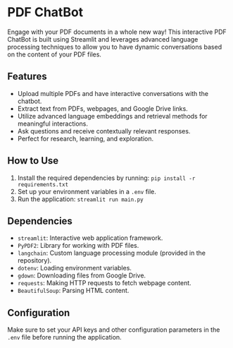 # PDF ChatBot

Engage with your PDF documents in a whole new way! This interactive PDF ChatBot is built using Streamlit and leverages advanced language processing techniques to allow you to have dynamic conversations based on the content of your PDF files.

## Features

- Upload multiple PDFs and have interactive conversations with the chatbot.
- Extract text from PDFs, webpages, and Google Drive links.
- Utilize advanced language embeddings and retrieval methods for meaningful interactions.
- Ask questions and receive contextually relevant responses.
- Perfect for research, learning, and exploration.

## How to Use

1. Install the required dependencies by running: `pip install -r requirements.txt`
2. Set up your environment variables in a `.env` file.
3. Run the application: `streamlit run main.py`

## Dependencies

- `streamlit`: Interactive web application framework.
- `PyPDF2`: Library for working with PDF files.
- `langchain`: Custom language processing module (provided in the repository).
- `dotenv`: Loading environment variables.
- `gdown`: Downloading files from Google Drive.
- `requests`: Making HTTP requests to fetch webpage content.
- `BeautifulSoup`: Parsing HTML content.

## Configuration

Make sure to set your API keys and other configuration parameters in the `.env` file before running the application.



